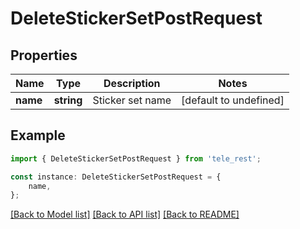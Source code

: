 # DeleteStickerSetPostRequest


## Properties

Name | Type | Description | Notes
------------ | ------------- | ------------- | -------------
**name** | **string** | Sticker set name | [default to undefined]

## Example

```typescript
import { DeleteStickerSetPostRequest } from 'tele_rest';

const instance: DeleteStickerSetPostRequest = {
    name,
};
```

[[Back to Model list]](../README.md#documentation-for-models) [[Back to API list]](../README.md#documentation-for-api-endpoints) [[Back to README]](../README.md)
